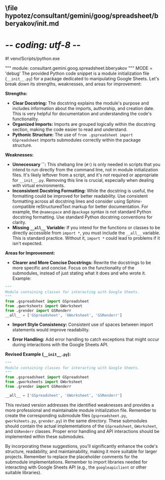 ## \file hypotez/consultant/gemini/goog/spreadsheet/bberyakov/__init__.md
# -*- coding: utf-8 -*-
#! venv/Scripts/python.exe

""" module: consultant.gemini.goog.spreadsheet.bberyakov """
MODE = 'debug'
The provided Python code snippet is a module initialization file (`__init__.py`) for a package dedicated to manipulating Google Sheets.  Let's break down its strengths, weaknesses, and areas for improvement:

**Strengths:**

* **Clear Docstring:** The docstring explains the module's purpose and includes information about the imports, authorship, and creation date.  This is very helpful for documentation and understanding the code's functionality.
* **Organized Imports:** Imports are grouped logically within the docstring section, making the code easier to read and understand.
* **Pythonic Structure:**  The use of `from .gspreadsheet import GSpreadsheet` imports submodules correctly within the package structure.


**Weaknesses:**

* **Unnecessary ``:** This shebang line (`#!`) is only needed in scripts that you intend to run directly from the command line, not in module initialization files.  It's likely leftover from a script, and it's *not* required or appropriate for `__init__.py`.  Removing this line is crucial, especially when dealing with virtual environments.
* **Inconsistent Docstring Formatting:** While the docstring is useful, the formatting could be improved for better readability.  Use consistent formatting across all docstring lines and consider using Sphinx-compatible reStructuredText markup for better documentation.  For example, the `@namespace` and `@package` syntax is not standard Python docstring formatting.  Use standard Python docstring conventions for clarity.
* **Missing `__all__` Variable:**  If you intend for the functions or classes to be directly accessible from `import *`, you must include the `__all__` variable.  This is standard practice. Without it, `import *` could lead to problems if it isn't expected.


**Areas for Improvement:**

* **Clearer and More Concise Docstrings:** Rewrite the docstrings to be more specific and concise.  Focus on the functionality of the submodules, instead of just stating what it does and who wrote it.  Example:

```python
"""
Module containing classes for interacting with Google Sheets.
"""
from .gspreadsheet import GSpreadsheet
from .gworksheets import GWorksheet
from .grender import GSRenderr
__all__ = ['GSpreadsheet', 'GWorksheet', 'GSRenderr']
```

* **Import Style Consistency:**  Consistent use of spaces between import statements would improve readability.

* **Error Handling:**  Add error handling to catch exceptions that might occur during interactions with the Google Sheets API.


**Revised Example (`__init__.py`):**

```python
"""
Module containing classes for interacting with Google Sheets.
"""
from .gspreadsheet import GSpreadsheet
from .gworksheets import GWorksheet
from .grender import GSRenderr

__all__ = ['GSpreadsheet', 'GWorksheet', 'GSRenderr']
```

This revised version addresses the identified weaknesses and provides a more professional and maintainable module initialization file.  Remember to create the corresponding submodule files (`gspreadsheet.py`, `gworksheets.py`, `grender.py`) in the same directory.  These submodules should contain the actual implementations of the `GSpreadsheet`, `GWorksheet`, and `GSRenderr` classes.  Proper error handling and API interactions should be implemented within these submodules.


By incorporating these suggestions, you'll significantly enhance the code's structure, readability, and maintainability, making it more suitable for larger projects. Remember to replace the placeholder comments for the submodule implementations. Remember to import libraries needed for interacting with Google Sheets API (e.g., the `googleapiclient` or other suitable libraries).